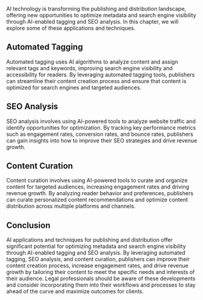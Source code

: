 
AI technology is transforming the publishing and distribution landscape, offering new opportunities to optimize metadata and search engine visibility through AI-enabled tagging and SEO analysis. In this chapter, we will explore some of these applications and techniques.

Automated Tagging
-----------------

Automated tagging uses AI algorithms to analyze content and assign relevant tags and keywords, improving search engine visibility and accessibility for readers. By leveraging automated tagging tools, publishers can streamline their content creation process and ensure that content is optimized for search engines and targeted audiences.

SEO Analysis
------------

SEO analysis involves using AI-powered tools to analyze website traffic and identify opportunities for optimization. By tracking key performance metrics such as engagement rates, conversion rates, and bounce rates, publishers can gain insights into how to improve their SEO strategies and drive revenue growth.

Content Curation
----------------

Content curation involves using AI-powered tools to curate and organize content for targeted audiences, increasing engagement rates and driving revenue growth. By analyzing reader behavior and preferences, publishers can curate personalized content recommendations and optimize content distribution across multiple platforms and channels.

Conclusion
----------

AI applications and techniques for publishing and distribution offer significant potential for optimizing metadata and search engine visibility through AI-enabled tagging and SEO analysis. By leveraging automated tagging, SEO analysis, and content curation, publishers can improve their content creation process, increase engagement rates, and drive revenue growth by tailoring their content to meet the specific needs and interests of their audience. Legal professionals should be aware of these developments and consider incorporating them into their workflows and processes to stay ahead of the curve and maximize outcomes for clients.
